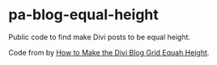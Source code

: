 # pa-blog-equal-height

Public code to find make Divi posts to be equal height.

Code from by [How to Make the Divi Blog Grid Equah Height](https://www.peeayecreative.com/how-to-make-the-divi-blog-grid-equal-height/).
